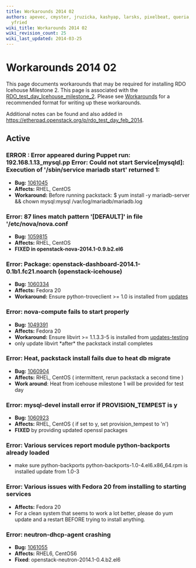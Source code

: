 ```yaml
---
title: Workarounds 2014 02
authors: apevec, cmyster, jruzicka, kashyap, larsks, pixelbeat, queria, whayutin,
  yfried
wiki_title: Workarounds 2014 02
wiki_revision_count: 25
wiki_last_updated: 2014-03-25
---
```


# Workarounds 2014 02

This page documents workarounds that may be required for installing RDO Icehouse Milestone 2. This page is associated with the [RDO_test_day_Icehouse_milestone_2](RDO_test_day_Icehouse_milestone_2). Please see [Workarounds](Workarounds) for a recommended format for writing up these workarounds.

Additional notes can be found and also added in <https://etherpad.openstack.org/p/rdo_test_day_feb_2014>.

## Active

### ERROR : Error appeared during Puppet run: 192.168.1.13_mysql.pp Error: Could not start Service[mysqld]: Execution of '/sbin/service mariadb start' returned 1:

*   **Bug:** [1061045](https://bugzilla.redhat.com/show_bug.cgi?id=1061045)
*   **Affects:** RHEL, CentOS
*   **Workaround:** Before running packstack:
        $ yum install -y mariadb-server && chown mysql:mysql /var/log/mariadb/mariadb.log

### Error: 87 lines match pattern '\[DEFAULT\]' in file '/etc/nova/nova.conf

*   **Bug:** [1059815](https://bugzilla.redhat.com/show_bug.cgi?id=1059815)
*   **Affects:** RHEL, CentOS
*   **FIXED in openstack-nova-2014.1-0.9.b2.el6**

### Error: Package: openstack-dashboard-2014.1-0.1b1.fc21.noarch (openstack-icehouse)

*   **Bug:** [1060334](https://bugzilla.redhat.com/show_bug.cgi?id=1060334)
*   **Affects:** Fedora 20
*   **Workaround:** Ensure python-troveclient >= 1.0 is installed from [updates](https://admin.fedoraproject.org/updates/python-troveclient-1.0.3-1.fc20)

### Error: nova-compute fails to start properly

*   **Bug:** [1049391](https://bugzilla.redhat.com/show_bug.cgi?id=1049391)
*   **Affects:** Fedora 20
*   **Workaround:** Ensure libvirt >= 1.1.3.3-5 is installed from [updates-testing](https://admin.fedoraproject.org/updates/libvirt-1.1.3.3-5.fc20,openwsman-2.4.3-1.fc20)
*   only update libvirt \*after\* the packstack install completes

### Error: Heat, packstack install fails due to heat db migrate

*   **Bug:** [1060904](https://bugzilla.redhat.com/show_bug.cgi?id=1060904)
*   **Affects:** RHEL, CentOS ( intermittent, rerun packstack a second time )
*   **Work around**: Heat from icehouse milestone 1 will be provided for test day

### Error: mysql-devel install error if PROVISION_TEMPEST is y

*   **Bug:** [1060923](https://bugzilla.redhat.com/show_bug.cgi?id=1060923)
*   **Affects:** RHEL, CentOS ( if set to y, set provision_tempest to 'n')
*   **FIXED** by providing updated openssl packages

### Error: Various services report module python-backports already loaded

*   make sure python-backports python-backports-1.0-4.el6.x86_64.rpm is installed update from 1.0-3

### Error: Various issues with Fedora 20 from installing to starting services

*   **Affects:** Fedora 20
*   For a clean system that seems to work a lot better, please do yum update and a restart BEFORE trying to install anything.

### Error: neutron-dhcp-agent crashing

*   **Bug:** [1061055](https://bugzilla.redhat.com/show_bug.cgi?id=1061055)
*   **Affects:** RHEL6, CentOS6
*   **Fixed**: openstack-neutron-2014.1-0.4.b2.el6
